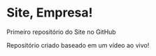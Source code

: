 # Site, Empresa!
 Primeiro repositório do Site no GitHub

Repositório criado baseado em um vídeo ao vivo!